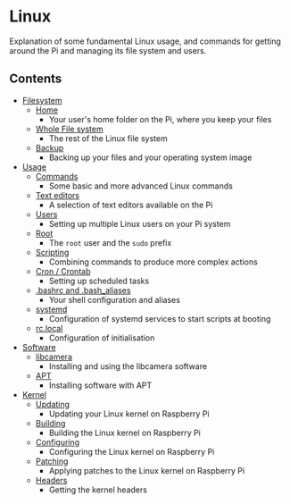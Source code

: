 # Linux

Explanation of some fundamental Linux usage, and commands for getting around the Pi and managing its file system and users.

## Contents

- [Filesystem](filesystem/README.md)
    - [Home](filesystem/home.md)
        - Your user's home folder on the Pi, where you keep your files
    - [Whole File system](filesystem/whole-filesystem.md)
        - The rest of the Linux file system
    - [Backup](filesystem/backup.md)
        - Backing up your files and your operating system image
- [Usage](usage/README.md)
    - [Commands](usage/commands.md)
        - Some basic and more advanced Linux commands
    - [Text editors](usage/text-editors.md)
        - A selection of text editors available on the Pi
    - [Users](usage/users.md)
        - Setting up multiple Linux users on your Pi system
    - [Root](usage/root.md)
        - The `root` user and the `sudo` prefix
    - [Scripting](usage/scripting.md)
        - Combining commands to produce more complex actions
    - [Cron / Crontab](usage/cron.md)
        - Setting up scheduled tasks
    - [.bashrc and .bash_aliases](usage/bashrc.md)
        - Your shell configuration and aliases
    - [systemd](usage/systemd.md)
        - Configuration of systemd services to start scripts at booting
    - [rc.local](usage/rc-local.md)
        - Configuration of initialisation
- [Software](software/README.md)
    - [libcamera](software/libcamera/README.md)
        - Installing and using the libcamera software
    - [APT](software/apt.md)
        - Installing software with APT
- [Kernel](kernel/README.md)
    - [Updating](kernel/updating.md)
        - Updating your Linux kernel on Raspberry Pi
    - [Building](kernel/building.md)
        - Building the Linux kernel on Raspberry Pi
    - [Configuring](kernel/configuring.md)
        - Configuring the Linux kernel on Raspberry Pi
    - [Patching](kernel/patching.md)
        - Applying patches to the Linux kernel on Raspberry Pi
    - [Headers](kernel/headers.md)
        - Getting the kernel headers
